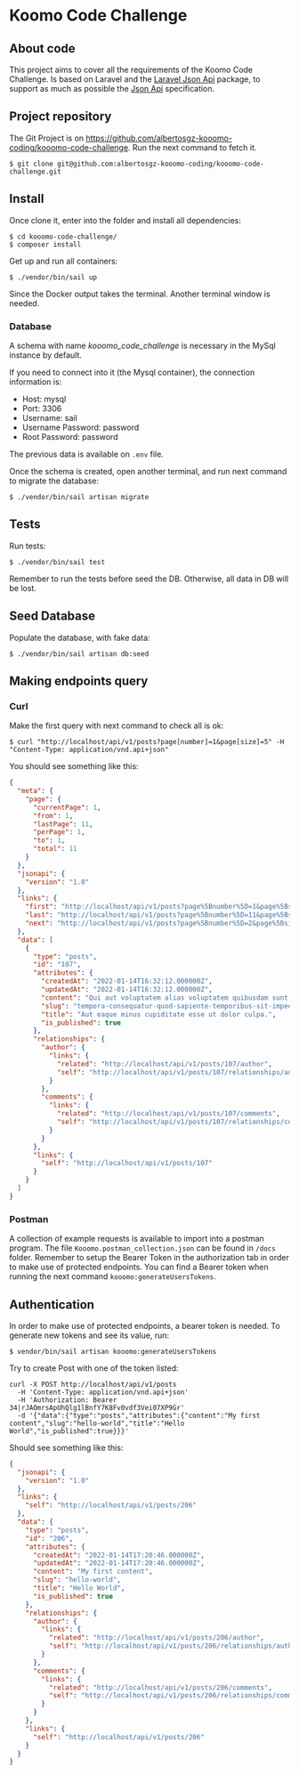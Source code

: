 # Koomo Code Challenge

## About code

This project aims to cover all the requirements of the Koomo Code Challenge.
Is based on Laravel and the [Laravel Json Api](https://laraveljsonapi.io/) package, 
to support as much as possible the [Json Api](https://jsonapi.org/) specification.

## Project repository

The Git Project is on https://github.com/albertosgz-kooomo-coding/kooomo-code-challenge.
Run the next command to fetch it.

```shell
$ git clone git@github.com:albertosgz-kooomo-coding/kooomo-code-challenge.git
```

## Install

Once clone it, enter into the folder and install all dependencies:
```shell
$ cd kooomo-code-challenge/
$ composer install
```

Get up and run all containers:
```shell
$ ./vendor/bin/sail up
```
Since the Docker output takes the terminal. Another terminal window is needed.

### Database

A schema with name _kooomo_code_challenge_ is necessary in the MySql instance by default.

If you need to connect into it (the Mysql container), the connection information is:
- Host: mysql
- Port: 3306
- Username: sail 
- Username Password: password 
- Root Password: password

The previous data is available on `.env` file.

Once the schema is created, open another terminal, and run next command to migrate the database:
```shell
$ ./vendor/bin/sail artisan migrate
```

## Tests
Run tests:
```shell
$ ./vendor/bin/sail test
```
Remember to run the tests before seed the DB. Otherwise, all data in DB will be lost.

## Seed Database

Populate the database, with fake data:
```shell
$ ./vendor/bin/sail artisan db:seed
```

## Making endpoints query

### Curl
Make the first query with next command to check all is ok:
```shell
$ curl "http://localhost/api/v1/posts?page[number]=1&page[size]=5" -H "Content-Type: application/vnd.api+json"
```
You should see something like this:
```json
{
  "meta": {
    "page": {
      "currentPage": 1,
      "from": 1,
      "lastPage": 11,
      "perPage": 1,
      "to": 1,
      "total": 11
    }
  },
  "jsonapi": {
    "version": "1.0"
  },
  "links": {
    "first": "http://localhost/api/v1/posts?page%5Bnumber%5D=1&page%5Bsize%5D=1",
    "last": "http://localhost/api/v1/posts?page%5Bnumber%5D=11&page%5Bsize%5D=1",
    "next": "http://localhost/api/v1/posts?page%5Bnumber%5D=2&page%5Bsize%5D=1"
  },
  "data": [
    {
      "type": "posts",
      "id": "107",
      "attributes": {
        "createdAt": "2022-01-14T16:32:12.000000Z",
        "updatedAt": "2022-01-14T16:32:12.000000Z",
        "content": "Qui aut voluptatem alias voluptatem quibusdam sunt. Magni laudantium maiores eos voluptatum quas quae. Officiis debitis et architecto dolor odit praesentium.",
        "slug": "tempora-consequatur-quod-sapiente-temporibus-sit-impedit",
        "title": "Aut eaque minus cupiditate esse ut dolor culpa.",
        "is_published": true
      },
      "relationships": {
        "author": {
          "links": {
            "related": "http://localhost/api/v1/posts/107/author",
            "self": "http://localhost/api/v1/posts/107/relationships/author"
          }
        },
        "comments": {
          "links": {
            "related": "http://localhost/api/v1/posts/107/comments",
            "self": "http://localhost/api/v1/posts/107/relationships/comments"
          }
        }
      },
      "links": {
        "self": "http://localhost/api/v1/posts/107"
      }
    }
  ]
}
```
### Postman
A collection of example requests is available to import into a postman program.
The file `Kooomo.postman_collection.json` can be found in `/docs` folder.
Remember to setup the Bearer Token in the authorization tab in order to make use of
protected endpoints. You can find a Bearer token when running the next command `kooomo:generateUsersTokens`.

## Authentication 
In order to make use of protected endpoints, a bearer token is needed.
To generate new tokens and see its value, run:
```shell
$ vendor/bin/sail artisan kooomo:generateUsersTokens
```

Try to create Post with one of the token listed:
```shell
curl -X POST http://localhost/api/v1/posts 
  -H 'Content-Type: application/vnd.api+json' 
  -H 'Authorization: Bearer 34|rJAOmrsApUhQlg1lBnfY7K8Fv0vdf3Vei07XP9Gr' 
  -d '{"data":{"type":"posts","attributes":{"content":"My first content","slug":"hello-world","title":"Hello World","is_published":true}}}'
```

Should see something like this:
```json
{
  "jsonapi": {
    "version": "1.0"
  },
  "links": {
    "self": "http://localhost/api/v1/posts/206"
  },
  "data": {
    "type": "posts",
    "id": "206",
    "attributes": {
      "createdAt": "2022-01-14T17:20:46.000000Z",
      "updatedAt": "2022-01-14T17:20:46.000000Z",
      "content": "My first content",
      "slug": "hello-world",
      "title": "Hello World",
      "is_published": true
    },
    "relationships": {
      "author": {
        "links": {
          "related": "http://localhost/api/v1/posts/206/author",
          "self": "http://localhost/api/v1/posts/206/relationships/author"
        }
      },
      "comments": {
        "links": {
          "related": "http://localhost/api/v1/posts/206/comments",
          "self": "http://localhost/api/v1/posts/206/relationships/comments"
        }
      }
    },
    "links": {
      "self": "http://localhost/api/v1/posts/206"
    }
  }
}
```
